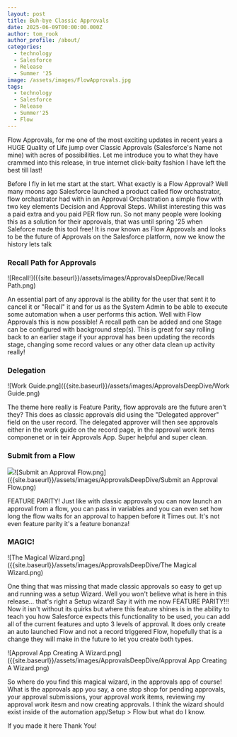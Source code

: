 ```yaml
---
layout: post
title: Buh-bye Classic Approvals
date: 2025-06-09T00:00:00.000Z
author: tom_rook
author_profile: /about/
categories:
  - technology
  - Salesforce
  - Release
  - Summer '25
image: /assets/images/FlowApprovals.jpg
tags:
  - technology
  - Salesforce
  - Release
  - Summer'25
  - Flow
---
```


Flow Approvals, for me one of the most exciting updates in recent years a HUGE Quality of Life jump over Classic Approvals (Salesforce's Name not mine) with acres of possibilities. Let me introduce you to what they have crammed into this release, in true internet click-baity fashion I have left the best till last!

Before I fly in let me start at the start. What exactly is a Flow Approval? Well many moons ago Salesforce launched a product called flow orchastrator, flow orchastrator had with in an Approval Orchastration a simple flow with two key elements Decision and Approval Steps. Whilist interesting this was a paid extra and you paid PER flow run. So not many people were looking this as a solution for their approvals, that was until spring '25 when Saleforce made this tool free! It is now known as Flow Approvals and looks to be the future of Approvals on the Salesforce platform, now we know the history lets talk 

### Recall Path for Approvals

![Recall!]({{site.baseurl}}/assets/images/ApprovalsDeepDive/Recall Path.png)

An essential part of any approval is the ability for the user that sent it to cancel it or "Recall" it and for us as the System Admin to be able to execute some automation when a user performs this action. Well with Flow Approvals this is now possible! A recall path can be added and one Stage can be configured with background step(s). This is great for say rolling back to an earlier stage if your approval has been updating the records stage, changing some record values or any other data clean up activity really!

### Delegation

![Work Guide.png]({{site.baseurl}}/assets/images/ApprovalsDeepDive/Work Guide.png)

The theme here really is Feature Parity, flow approvals are the future aren't they? This does as classic approvals did using the "Delegated approver" field on the user record. The delegated approver will then see approvals either in the work guide on the record page, in the approval work items componenet or in teir Approvals App. Super helpful and super clean.

### Submit from a Flow

![]({{site.baseurl}})![Submit an Approval Flow.png]({{site.baseurl}}/assets/images/ApprovalsDeepDive/Submit an Approval Flow.png)


FEATURE PARITY! Just like with classic approvals you can now launch an approval from a flow, you can pass in variables and you can even set how long the flow waits for an approval to happen before it Times out. It's not even feature parity it's a feature bonanza! 

### MAGIC!

![The Magical Wizard.png]({{site.baseurl}}/assets/images/ApprovalsDeepDive/The Magical Wizard.png)

One thing that was missing that made classic approvals so easy to get up and running was a setup Wizard. Well you won't believe what is here in this release... that's right a Setup wizard! Say it with me now FEATURE PARITY!!! Now it isn't without its quirks but where this feature shines is in the ability to teach you how Salesforce expects this functionality to be used, you can add all of the current features and upto 3 levels of approval. It does only create an auto launched Flow and not a record triggered Flow, hopefully that is a change they will make in the future to let you create both types. 

![Approval App Creating A Wizard.png]({{site.baseurl}}/assets/images/ApprovalsDeepDive/Approval App Creating A Wizard.png)

So where do you find this magical wizard, in the approvals app of course! What is the approvals app you say, a one stop shop for pending approvals, your approval submissions, your approval work items, reviewing my approval work itesm and now creating approvals. I think the wizard should exist inside of the automation app/Setup > Flow but what do I know.

If you made it here Thank You!

